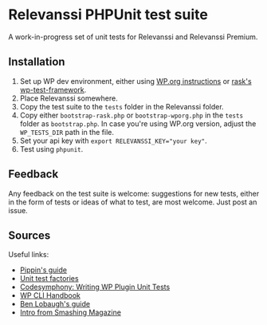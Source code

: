 # Relevanssi PHPUnit test suite

A work-in-progress set of unit tests for Relevanssi and Relevanssi Premium.

## Installation

1. Set up WP dev environment, either using [WP.org instructions](https://make.wordpress.org/core/handbook/testing/automated-testing/phpunit/) or [rask's wp-test-framework](https://github.com/rask/wp-test-framework).
1. Place Relevanssi somewhere.
1. Copy the test suite to the `tests` folder in the Relevanssi folder.
1. Copy either `bootstrap-rask.php` or `bootstrap-wporg.php` in the `tests` folder as `bootstrap.php`. In case you're using WP.org version, adjust the `WP_TESTS_DIR` path in the file.
1. Set your api key with `export RELEVANSSI_KEY="your key"`.
1. Test using `phpunit`.

## Feedback
Any feedback on the test suite is welcome: suggestions for new tests, either in the form of tests or ideas of what to test, are most welcome. Just post an issue.

## Sources

Useful links:

- [Pippin's guide](https://pippinsplugins.com/series/unit-tests-wordpress-plugins/)
- [Unit test factories](https://core.trac.wordpress.org/browser/trunk/tests/phpunit/includes/factory?order=name)
- [Codesymphony: Writing WP Plugin Unit Tests](https://codesymphony.co/writing-wordpress-plugin-unit-tests/)
- [WP CLI Handbook](https://make.wordpress.org/cli/handbook/plugin-unit-tests/)
- [Ben Lobaugh's guide](https://ben.lobaugh.net/blog/84669/how-to-add-unit-testing-and-continuous-integration-to-your-wordpress-plugin)
- [Intro from Smashing Magazine](https://www.smashingmagazine.com/2017/12/automated-testing-wordpress-plugins-phpunit/)
